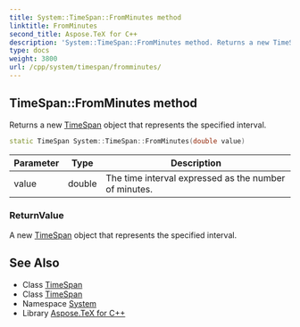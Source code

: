 ```yaml
---
title: System::TimeSpan::FromMinutes method
linktitle: FromMinutes
second_title: Aspose.TeX for C++
description: 'System::TimeSpan::FromMinutes method. Returns a new TimeSpan object that represents the specified interval in C++.'
type: docs
weight: 3800
url: /cpp/system/timespan/fromminutes/
---
```

## TimeSpan::FromMinutes method


Returns a new [TimeSpan](../) object that represents the specified interval.

```cpp
static TimeSpan System::TimeSpan::FromMinutes(double value)
```


| Parameter | Type | Description |
| --- | --- | --- |
| value | double | The time interval expressed as the number of minutes. |

### ReturnValue

A new [TimeSpan](../) object that represents the specified interval.

## See Also

* Class [TimeSpan](../)
* Class [TimeSpan](../)
* Namespace [System](../../)
* Library [Aspose.TeX for C++](../../../)
